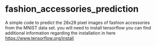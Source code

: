 # fashion_accessories_prediction

A simple code to predict the 28x28 pixel images of fashion accessories from the MNIST data set. 
you will need to install tensorflow 
you can find additional information regarding the installation in here https://www.tensorflow.org/install
